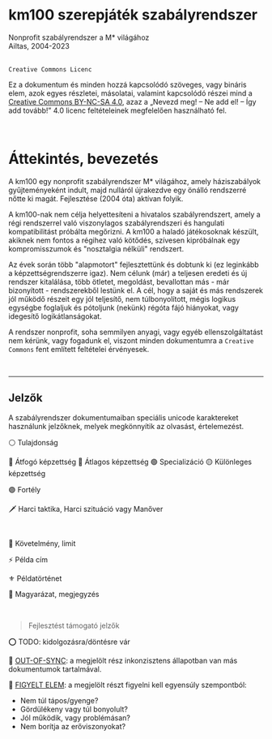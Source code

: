 # km100 szerepjáték szabályrendszer

Nonprofit szabályrendszer a M\* világához\
Ailtas, 2004-2023

\
`Creative Commons Licenc`

Ez a dokumentum és minden hozzá kapcsolódó szöveges, vagy bináris elem, azok egyes részletei, másolatai, valamint kapcsolódó részei mind a [Creative Commons BY-NC-SA 4.0](https://creativecommons.org/licenses/by-nc-sa/4.0/deed.hu), azaz a „Nevezd meg! – Ne add el! – Így add tovább!” 4.0 licenc feltételeinek megfelelően használható fel.

<br />

# Áttekintés, bevezetés

A km100 egy nonprofit szabályrendszer M\* világához, amely háziszabályok gyűjteményeként indult, majd nulláról újrakezdve egy önálló rendszerré nőtte ki magát. Fejlesztése (2004 óta) aktívan folyik.

A km100-nak nem célja helyettesíteni a hivatalos szabályrendszert, amely a régi rendszerrel való viszonylagos szabályrendszeri és hangulati kompatibilitást próbálta megőrizni. A km100 a haladó játékosoknak készült, akiknek nem fontos a régihez való kötődés, szívesen kipróbálnak egy kompromisszumok és \"nosztalgia nélküli\" rendszert.

Az évek során több \"alapmotort\" fejlesztettünk és dobtunk ki (ez leginkább a képzettségrendszerre igaz). Nem célunk (már) a teljesen eredeti és új rendszer kitalálása, több ötletet, megoldást, bevallottan más - már bizonyított - rendszerekből lestünk el. A cél, hogy a saját és más rendszerek jól működő részeit egy jól teljesítő, nem túlbonyolított, mégis logikus egységbe foglaljuk és pótoljunk (nekünk) régóta fájó hiányokat, vagy idegesítő logikátlanságokat.

A rendszer nonprofit, soha semmilyen anyagi, vagy egyéb ellenszolgáltatást nem kérünk, vagy fogadunk el, viszont minden dokumentumra a `Creative Commons` fent említett feltételei érvényesek.

<br />

---

## Jelzők

A szabályrendszer dokumentumaiban speciális unicode karaktereket használunk jelzőknek, melyek megkönnyítik az olvasást, értelemezést.

⚪ Tulajdonság

🔴 Átfogó képzettség
🔵 Átlagos képzettség
🟢 Specializáció
🟡 Különleges képzettség

🟣 Fortély

🗡️ Harci taktika, Harci szituáció vagy Manőver

<br />

🔻 Követelmény, limit

⚡ Példa cím

⚜️ Példatörténet

🔆 Magyarázat, megjegyzés

<br />

> Fejlesztést támogató jelzők

⭕ TODO: kidolgozásra/döntésre vár

🔹 [OUT-OF-SYNC](https://github.com/kaktusztea/km100/wiki/OUT-OF-SYNC): a megjelölt rész inkonzisztens állapotban van más dokumentumok tartalmával.

👀 [FIGYELT ELEM](https://github.com/kaktusztea/km100/wiki/FIGYELT-ELEMEK): a megjelölt részt figyelni kell egyensúly szempontból:

- Nem túl tápos/gyenge?
- Gördülékeny vagy túl bonyolult?
- Jól működik, vagy problémásan?
- Nem borítja az erőviszonyokat?
